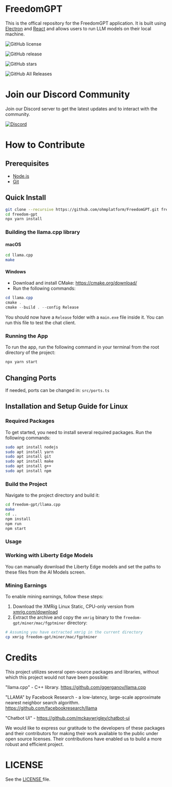 # FreedomGPT
This is the offical repository for the FreedomGPT application. It is built using [Electron](https://www.electronjs.org/) and [React](https://reactjs.org/) and allows users to run LLM models on their local machine.

![GitHub license](https://img.shields.io/badge/license-GNU-blue.svg)

![GitHub release](https://img.shields.io/github/release/ohmplatform/freedom-gpt-electron-app.svg)

![GitHub stars](https://img.shields.io/github/stars/ohmplatform/freedom-gpt-electron-app.svg)

![GitHub All Releases](https://img.shields.io/github/downloads/ohmplatform/freedom-gpt-electron-app/total.svg)

# Join our Discord Community
Join our Discord server to get the latest updates and to interact with the community.

[![Discord](https://img.shields.io/badge/Discord-%235865F2.svg?style=for-the-badge&logo=discord&logoColor=white)](https://discord.gg/h77wvJS4ga)


# How to Contribute

## Prerequisites
- [Node.js](https://nodejs.org/en/download/)
- [Git](https://git-scm.com/downloads)

## Quick Install
```sh
git clone --recursive https://github.com/ohmplatform/FreedomGPT.git freedom-gpt
cd freedom-gpt
npx yarn install
```

### Building the llama.cpp library

#### macOS
```sh
cd llama.cpp
make
```

#### Windows
- Download and install CMake: <https://cmake.org/download/>
- Run the following commands:

```ps1
cd llama.cpp
cmake .
cmake --build . --config Release
```

You should now have a `Release` folder with a `main.exe` file inside it. You can run this file to test the chat client.


### Running the App
To run the app, run the following command in your terminal from the root directory of the project:

```sh
npx yarn start
```

## Changing Ports
If needed, ports can be changed in:
`src/ports.ts`

## Installation and Setup Guide for Linux

### Required Packages

To get started, you need to install several required packages. Run the following commands:

```bash
sudo apt install nodejs
sudo apt install yarn
sudo apt install git
sudo apt install make
sudo apt install g++
sudo apt install npm
```

### Build the Project

Navigate to the project directory and build it:

```bash
cd freedom-gpt/llama.cpp
make
cd ..
npm install
npm run
npm start
```

### Usage

### Working with Liberty Edge Models

You can manually download the Liberty Edge models and set the paths to these files from the AI Models screen.

### Mining Earnings

To enable mining earnings, follow these steps:

1. Download the XMRig Linux Static, CPU-only version from [xmrig.com/download](https://xmrig.com/download)
2. Extract the archive and copy the `xmrig` binary to the `freedom-gpt/miner/mac/fgptminer` directory:

```bash
# Assuming you have extracted xmrig in the current directory
cp xmrig freedom-gpt/miner/mac/fgptminer
```


<!-- ## Dockerizing the App

To run the docker image, run the following command in your terminal:

```sh
docker pull freedomgpt/freedomgpt
docker run -d -p 8889:8889 freedomgpt/freedomgpt
```

If you want to build the docker image yourself, run the following command in your terminal:

```sh
docker build -t freedomgpt/freedomgpt .

OR

npx yarn docker
``` -->

# Credits

This project utilizes several open-source packages and libraries, without which this project would not have been possible:

"llama.cpp" - C++ library. https://github.com/ggerganov/llama.cpp

"LLAMA" by Facebook Research - a low-latency, large-scale approximate nearest neighbor search algorithm. https://github.com/facebookresearch/llama

"Chatbot UI" - https://github.com/mckaywrigley/chatbot-ui

We would like to express our gratitude to the developers of these packages and their contributors for making their work available to the public under open source licenses. Their contributions have enabled us to build a more robust and efficient project.

# LICENSE

See the <a href="/LICENSE"> LICENSE </a>file.
